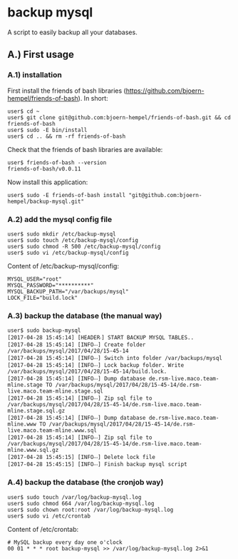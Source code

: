 # backup mysql

A script to easily backup all your databases.

## A.) First usage

### A.1) installation

First install the friends of bash libraries (https://github.com/bjoern-hempel/friends-of-bash). In short:

```
user$ cd ~
user$ git clone git@github.com:bjoern-hempel/friends-of-bash.git && cd friends-of-bash
user$ sudo -E bin/install
user$ cd .. && rm -rf friends-of-bash
```

Check that the friends of bash libraries are available:

```
user$ friends-of-bash --version
friends-of-bash/v0.0.11
```

Now install this application:

```
user$ sudo -E friends-of-bash install "git@github.com:bjoern-hempel/backup-mysql.git"
```

### A.2) add the mysql config file

```
user$ sudo mkdir /etc/backup-mysql
user$ sudo touch /etc/backup-mysql/config
user$ sudo chmod -R 500 /etc/backup-mysql/config
user$ sudo vi /etc/backup-mysql/config
```

Content of /etc/backup-mysql/config:

```
MYSQL_USER="root"
MYSQL_PASSWORD="**********"
MYSQL_BACKUP_PATH="/var/backups/mysql"
LOCK_FILE="build.lock"
```

### A.3) backup the database (the manual way)

```
user$ sudo backup-mysql                                                                                                                                                        
[2017-04-28 15:45:14] [HEADER‧] START BACKUP MYSQL TABLES..
[2017-04-28 15:45:14] [INFO‧‧‧] Create folder /var/backups/mysql/2017/04/28/15-45-14
[2017-04-28 15:45:14] [INFO‧‧‧] Switch into folder /var/backups/mysql
[2017-04-28 15:45:14] [INFO‧‧‧] Lock backup folder. Write /var/backups/mysql/2017/04/28/15-45-14/build.lock.
[2017-04-28 15:45:14] [INFO‧‧‧] Dump database de.rsm-live.maco.team-mline.stage TO /var/backups/mysql/2017/04/28/15-45-14/de.rsm-live.maco.team-mline.stage.sql
[2017-04-28 15:45:14] [INFO‧‧‧] Zip sql file to /var/backups/mysql/2017/04/28/15-45-14/de.rsm-live.maco.team-mline.stage.sql.gz
[2017-04-28 15:45:14] [INFO‧‧‧] Dump database de.rsm-live.maco.team-mline.www TO /var/backups/mysql/2017/04/28/15-45-14/de.rsm-live.maco.team-mline.www.sql
[2017-04-28 15:45:14] [INFO‧‧‧] Zip sql file to /var/backups/mysql/2017/04/28/15-45-14/de.rsm-live.maco.team-mline.www.sql.gz
[2017-04-28 15:45:15] [INFO‧‧‧] Delete lock file
[2017-04-28 15:45:15] [INFO‧‧‧] Finish backup mysql script
```

### A.4) backup the database (the cronjob way)

```
user$ sudo touch /var/log/backup-mysql.log
user$ sudo chmod 664 /var/log/backup-mysql.log
user$ sudo chown root:root /var/log/backup-mysql.log
user$ sudo vi /etc/crontab
```

Content of /etc/crontab:

```
# MySQL backup every day one o'clock
00 01 * * * root backup-mysql >> /var/log/backup-mysql.log 2>&1
```
